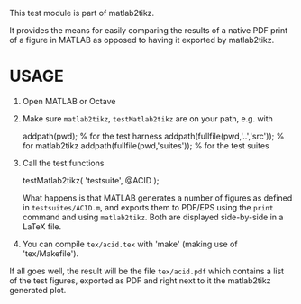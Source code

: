 This test module is part of matlab2tikz.

It provides the means for easily comparing the results of a native PDF print of
a figure in MATLAB as opposed to having it exported by matlab2tikz.

USAGE
=====
  1. Open MATLAB or Octave
  2. Make sure `matlab2tikz`, `testMatlab2tikz` are on your path, e.g. with
       
        addpath(pwd);                       % for the test harness
        addpath(fullfile(pwd,'..','src'));  % for matlab2tikz
        addpath(fullfile(pwd,'suites'));    % for the test suites

  3. Call the test functions

        testMatlab2tikz( 'testsuite', @ACID );

     What happens is that MATLAB generates a number of figures as defined in
     `testsuites/ACID.m`, and exports them to PDF/EPS using the `print` command
     and using `matlab2tikz`. Both are displayed side-by-side in a LaTeX file.

  4. You can compile `tex/acid.tex` with 'make' (making use of 'tex/Makefile').

If all goes well, the result will be the file `tex/acid.pdf` which contains a
list of the test figures, exported as PDF and right next to it the matlab2tikz
generated plot.